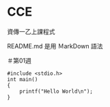 # CCE
資傳一乙上課程式

README.md 是用 ＭarkDown 語法

＃第01週
```Ｃ
#include <stdio.h>
int main()
{
    printf("Hello World\n");
}
```
